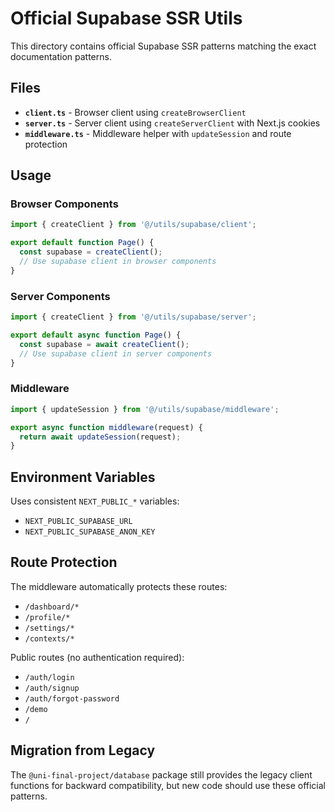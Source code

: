 # Official Supabase SSR Utils

This directory contains official Supabase SSR patterns matching the exact documentation patterns.

## Files

- **`client.ts`** - Browser client using `createBrowserClient`
- **`server.ts`** - Server client using `createServerClient` with Next.js cookies
- **`middleware.ts`** - Middleware helper with `updateSession` and route protection

## Usage

### Browser Components

```typescript
import { createClient } from '@/utils/supabase/client';

export default function Page() {
  const supabase = createClient();
  // Use supabase client in browser components
}
```

### Server Components

```typescript
import { createClient } from '@/utils/supabase/server';

export default async function Page() {
  const supabase = await createClient();
  // Use supabase client in server components
}
```

### Middleware

```typescript
import { updateSession } from '@/utils/supabase/middleware';

export async function middleware(request) {
  return await updateSession(request);
}
```

## Environment Variables

Uses consistent `NEXT_PUBLIC_*` variables:

- `NEXT_PUBLIC_SUPABASE_URL`
- `NEXT_PUBLIC_SUPABASE_ANON_KEY`

## Route Protection

The middleware automatically protects these routes:

- `/dashboard/*`
- `/profile/*`
- `/settings/*`
- `/contexts/*`

Public routes (no authentication required):

- `/auth/login`
- `/auth/signup`
- `/auth/forgot-password`
- `/demo`
- `/`

## Migration from Legacy

The `@uni-final-project/database` package still provides the legacy client functions for backward compatibility, but new code should use these official patterns.
